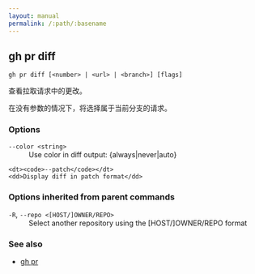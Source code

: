 ```yaml
---
layout: manual
permalink: /:path/:basename
---
```


## gh pr diff

```
gh pr diff [<number> | <url> | <branch>] [flags]
```

查看拉取请求中的更改。

在没有参数的情况下，将选择属于当前分支的请求。

### Options

<dl class="flags">
	<dt><code>--color &lt;string&gt;</code></dt>
	<dd>Use color in diff output: {always|never|auto}</dd>

```
<dt><code>--patch</code></dt>
<dd>Display diff in patch format</dd>
```

</dl>

### Options inherited from parent commands

<dl class="flags">
	<dt><code>-R</code>, <code>--repo &lt;[HOST/]OWNER/REPO&gt;</code></dt>
	<dd>Select another repository using the [HOST/]OWNER/REPO format</dd>
</dl>

### See also

-   [gh pr](./gh_pr)
